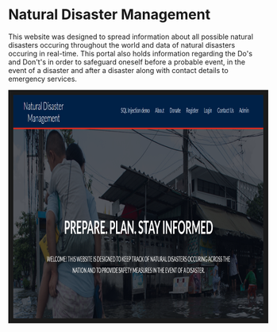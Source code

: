 # Natural Disaster Management
This website was designed to spread information about all possible natural disasters occuring throughout the world and data of natural disasters occuring in real-time. This portal also holds information regarding the Do's and Don't's in order to safeguard oneself before a probable event, in the event of a disaster and after a disaster along with contact details to emergency services.

<a href="https://youtu.be/VodejGT2kh4" target="https://youtu.be/VodejGT2kh4">
 <img src="assets/img/ndm.png" alt="NDM" width="650" height="450" border="10" />
</a>
